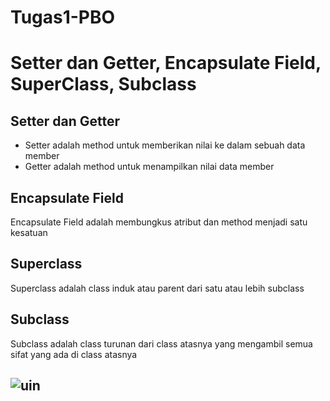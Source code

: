 # Tugas1-PBO
# Setter dan Getter, Encapsulate Field, SuperClass, Subclass

## Setter dan Getter

*  Setter adalah method untuk memberikan nilai ke dalam sebuah data member
*  Getter adalah method untuk menampilkan nilai data member

## Encapsulate Field

Encapsulate Field adalah membungkus atribut dan method menjadi satu kesatuan

## Superclass

Superclass adalah class induk atau parent dari satu atau lebih subclass

## Subclass

Subclass adalah class turunan dari class atasnya yang mengambil semua sifat yang ada di class atasnya

## ![uin](https://github.com/Arrio23/Tugas1-PBO/assets/148852047/0275110b-e464-4508-8c11-1cc1ac78dd8a)
